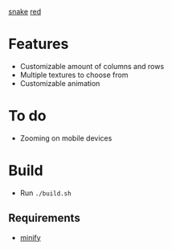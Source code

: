 [snake](.github/img/snake.png)
[red](.github/img/red.png)

# Features

- Customizable amount of columns and rows
- Multiple textures to choose from
- Customizable animation

# To do

- Zooming on mobile devices

# Build

- Run `./build.sh`

## Requirements

- [minify](https://github.com/tdewolff/minify)
